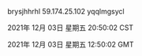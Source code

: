 brysjhhrhl 59.174.25.102 yqqlmgsycl

2021年 12月 03日 星期五 20:50:02 CST

2021年 12月 03日 星期五 12:50:02 GMT

